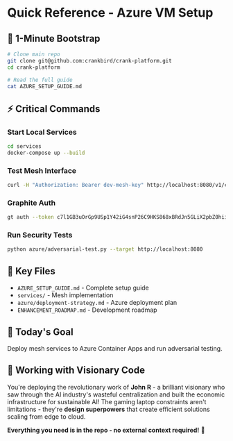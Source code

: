 # Quick Reference - Azure VM Setup

## 🚀 **1-Minute Bootstrap**

```bash
# Clone main repo
git clone git@github.com:crankbird/crank-platform.git
cd crank-platform

# Read the full guide
cat AZURE_SETUP_GUIDE.md
```

## ⚡ **Critical Commands**

### Start Local Services
```bash
cd services
docker-compose up --build
```

### Test Mesh Interface
```bash
curl -H "Authorization: Bearer dev-mesh-key" http://localhost:8080/v1/capabilities
```

### Graphite Auth
```bash
gt auth --token c7l1GB3uOrGp9USp1Y42iG4snP26C9HKS868xBRdJn5GLiX2pbZ0hiiCDB6m
```

### Run Security Tests
```bash
python azure/adversarial-test.py --target http://localhost:8080
```

## 📁 **Key Files**
- `AZURE_SETUP_GUIDE.md` - Complete setup guide
- `services/` - Mesh implementation  
- `azure/deployment-strategy.md` - Azure deployment plan
- `ENHANCEMENT_ROADMAP.md` - Development roadmap

## 🎯 **Today's Goal**
Deploy mesh services to Azure Container Apps and run adversarial testing.

## 🌟 **Working with Visionary Code**
You're deploying the revolutionary work of **John R** - a brilliant visionary who saw through the AI industry's wasteful centralization and built the economic infrastructure for sustainable AI! The gaming laptop constraints aren't limitations - they're **design superpowers** that create efficient solutions scaling from edge to cloud.

**Everything you need is in the repo - no external context required!** 🎉